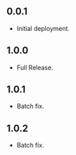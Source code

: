 ## 0.0.1

* Initial deployment.

## 1.0.0

* Full Release.

## 1.0.1

* Batch fix.

## 1.0.2

* Batch fix.

